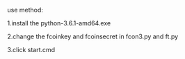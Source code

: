 use method:

1.install the python-3.6.1-amd64.exe

2.change the fcoinkey and fcoinsecret in fcon3.py and ft.py

3.click start.cmd
